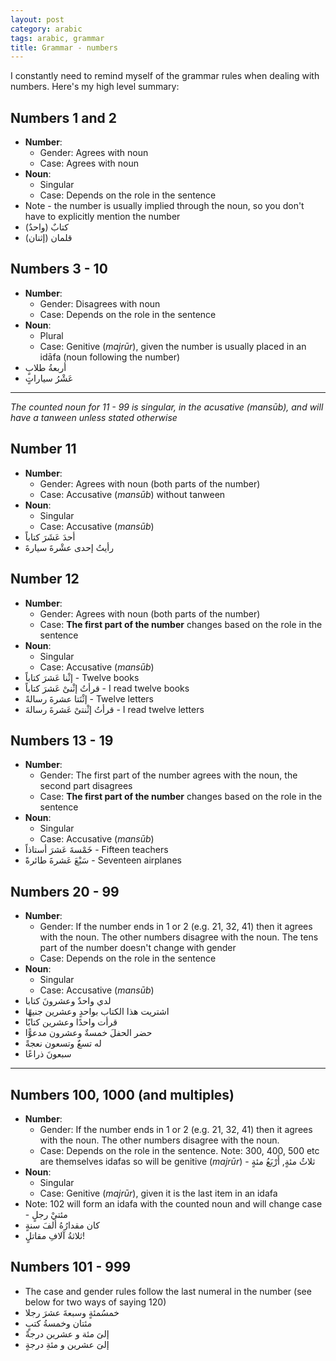 ```yaml
---
layout: post
category: arabic
tags: arabic, grammar
title: Grammar - numbers
--- 
```


I constantly need to remind myself of the grammar rules when dealing with numbers. Here's my high level summary:

## Numbers 1 and 2
- __Number__:
    - Gender: Agrees with noun
    - Case: Agrees with noun
- __Noun__:
    - Singular 
    - Case: Depends on the role in the sentence
- Note - the number is usually implied through the noun, so you don't have to explicitly mention the number
- (كتابٌ (واحدٌ 
- (قلمان (إثنان

## Numbers 3 - 10
- __Number__:
    - Gender: Disagrees with noun
    - Case: Depends on the role in the sentence
- __Noun__:
    - Plural 
    - Case: Genitive (*majrūr*), given the number is usually placed in an idāfa (noun following the number)
- أربعةُ طلابٍ
- عَشْرُ سياراتٍ

-----

*The counted noun for 11 - 99 is singular, in the acusative (mansūb), and will have a tanween unless stated otherwise*

## Number 11
- __Number__:
    - Gender: Agrees with noun (both parts of the number)
    - Case: Accusative (*mansūb*) without tanween
- __Noun__:
    - Singular 
    - Case: Accusative (*mansūb*)
- أحدَ عَشَرَ كتاباً
- رأيتُ إحدى عشْرةَ سيارةَ

## Number 12
- __Number__:
    - Gender: Agrees with noun (both parts of the number)
    - Case: __The first part of the number__ changes based on the role in the sentence
- __Noun__:
    - Singular 
    - Case: Accusative (*mansūb*)
- إثْنا عَشرَ كتاباً - Twelve books
- قرأتُ إثْنىْ عَشرَ كتاباً - I read twelve books
- إثْنَتا عشرةَ رسالةً - Twelve letters
-  قرأتُ إثْنتىْ عَشرةَ رسالةَ - I read twelve letters

## Numbers 13 - 19
- __Number__:
    - Gender: The first part of the number agrees with the noun, the second part disagrees
    - Case: __The first part of the number__ changes based on the role in the sentence
- __Noun__:
    - Singular 
    - Case: Accusative (*mansūb*)
- خَمْسةَ عَشرَ أستاذاً - Fifteen teachers
-  سَبْعَ عَشرةَ طائرةً - Seventeen airplanes

## Numbers 20 - 99
- __Number__:
    - Gender: If the number ends in 1 or 2 (e.g. 21, 32, 41) then it agrees with the noun. The other numbers disagree with the noun. The tens part of the number doesn't change with gender
    - Case: Depends on the role in the sentence
- __Noun__:
    - Singular 
    - Case: Accusative (*mansūb*)
- لدي واحدٌ وعشرونَ كتابا
- اشتريت هذا الكتاب بواحدٍ وعشرين جنيهًا
- قرأت واحدًا وعشرين كتابًا
- حضر الحفلَ خمسةٌ وعشرون مدعوًّا
- له تسعٌ وتسعون نعجةً
- سبعونَ ذراعًا

-----

## Numbers 100, 1000 (and multiples)
- __Number__:
    - Gender: If the number ends in 1 or 2 (e.g. 21, 32, 41) then it agrees with the noun. The other numbers disagree with the noun.
    - Case: Depends on the role in the sentence. Note: 300, 400, 500 etc are themselves idafas so will be genitive (*majrūr*) - ثلاثُ مئةٍ, أَرْبَعُ مئةٍ
- __Noun__:
    - Singular 
    - Case: Genitive (*majrūr*), given it is the last item in an idafa
- Note: 102 will form an idafa with the counted noun and will change case -  مئتيْ رجلٍ
- كان مقدارُهُ ألفَ سنةٍ
- ثلاثةُ آلافِ مقاتلٍ!


## Numbers 101 - 999
- The case and gender rules follow the last numeral in the number (see below for two ways of saying 120)
- خمسُمئةٍ وسبعةَ عشرَ رجلا
- مئتان وخمسةُ كتبٍ
- إلىَ مئة و عشرين درجةً
- إلىَ عشرين و مئةِ درجةٍ
